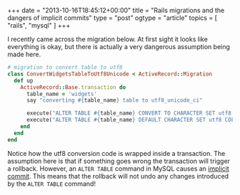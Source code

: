 +++
date = "2013-10-16T18:45:12+00:00"
title = "Rails migrations and the dangers of implicit commits"
type = "post"
ogtype = "article"
topics = [ "rails", "mysql" ]
+++

I recently came across the migration below. At first sight it looks like everything is okay, but there is actually a very dangerous assumption being made here.

```ruby
# migration to convert table to utf8
class ConvertWidgetsTableToUtf8Unicode < ActiveRecord::Migration
  def up
    ActiveRecord::Base.transaction do
      table_name = 'widgets'
      say "converting #{table_name} table to utf8_unicode_ci"

      execute("ALTER TABLE #{table_name} CONVERT TO CHARACTER SET utf8 COLLATE utf8_unicode_ci")
      execute("ALTER TABLE #{table_name} DEFAULT CHARACTER SET utf8 COLLATE utf8_unicode_ci")
    end
  end
end
```

Notice how the utf8 conversion code is wrapped inside a transaction. The assumption here is that if something goes wrong the transaction will trigger a rollback. However, an `ALTER TABLE` command in MySQL causes an [implicit commit](http://dev.mysql.com/doc/refman/5.0/en/implicit-commit.html). This means that the rollback will not undo any changes introduced by the `ALTER TABLE` command!
